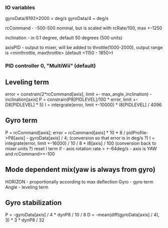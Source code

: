 ### IO variables

gyroData/8192*2000 = deg/s
gyroData/4 ~ deg/s

rcCommand - -500-500 nominal, but is scaled with rcRate/100, max +-1250

inclination - in 0.1 degree, default 50 degrees (500 units)

axisPID - output to mixer, will be added to throttle(1000-2000), output range is <minthrottle, maxthrottle> (default <1150 - 1850>)

### PID controller 0, "MultiWii" (default)



## Leveling term

error = constrain(2*rcCommand[axis], limit +- max_angle_inclination) - inclination[axis]
P = constrain(P8[PIDLEVEL]/100 * error, limit +- D8[PIDLEVEL] * 5)
I = intergrate(error, limit +-10000) * I8[PIDLEVEL] / 4096

## Gyro term

P = rcCommand[axis];
error = rcCommand[axis] * 10 * 8 / pidProfile->P8[axis] - gyroData[axis] / 4; (conversion so that error is in deg/s ?)
I = integrate(error, limit +-16000) / 10 / 8  * I8[axis] / 100 (conversion back to mixer units ?)
reset I term if
      - axis rotation rate > +-64deg/s
      - axis is YAW and rcCommand>+-100

## Mode dependent mix(yaw is always from gyro)

HORIZON - proportionally according to max deflection
Gyro - gyro term
Angle - leveling term

## Gyro stabilization
P = -gyroData[axis] / 4 * dynP8 / 10 / 8
D = -mean(diff(gyroData[axis] / 4), 3) * 3 * dynP8 / 32